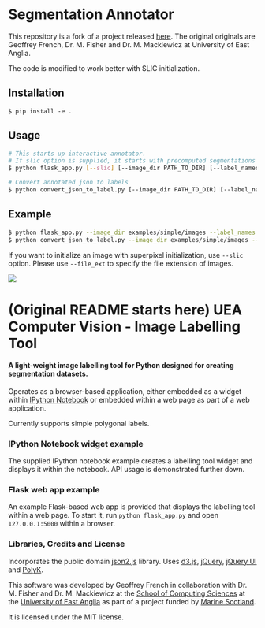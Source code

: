 # Segmentation Annotator
This repository is a fork of a project released [here](https://bitbucket.org/ueacomputervision/image-labelling-tool).
The original originals are Geoffrey French, Dr. M. Fisher and Dr. M. Mackiewicz at University of East Anglia.

The code is modified to work better with SLIC initialization.

## Installation

```
$ pip install -e .
```


## Usage

```bash
# This starts up interactive annotator.
# If slic option is supplied, it starts with precomputed segmentations based on SLIC.
$ python flask_app.py [--slic] [--image_dir PATH_TO_DIR] [--label_names label_names.yml]

# Convert annotated json to labels
$ python convert_json_to_label.py [--image_dir PATH_TO_DIR] [--label_names label_names.yml]
```


## Example

```bash
$ python flask_app.py --image_dir examples/simple/images --label_names examples/simple/label_names_example.yml --file_ext jpg
$ python convert_json_to_label.py --image_dir examples/simple/images --label_names examples/simple/label_names_example.yml
```

If you want to initialize an image with superpixel initialization, use `--slic` option.
Please use `--file_ext` to specify the file extension of images.

![](https://github.com/yuyu2172/segmentation-annotator/blob/master/screenshot.png)


# (Original README starts here) UEA Computer Vision - Image Labelling Tool

#### A light-weight image labelling tool for Python designed for creating segmentation datasets.

Operates as a browser-based application, either embedded as a widget within [IPython Notebook](http://ipython.org)
or embedded within a web page as part of a web application.

Currently supports simple polygonal labels.


### IPython Notebook widget example

The supplied IPython notebook example creates a labelling tool widget and displays it within the notebook.
API usage is demonstrated further down.

### Flask web app example

An example Flask-based web app is provided that displays the labelling tool within a web page. To start it,
run `python flask_app.py` and open `127.0.0.1:5000` within a browser.


### Libraries, Credits and License

Incorporates the public domain [json2.js](https://github.com/douglascrockford/JSON-js) library.
Uses [d3.js](http://d3js.org/), [jQuery](https://jquery.com/), [jQuery UI](https://jqueryui.com/)
and [PolyK](http://polyk.ivank.net/).

This software was developed by Geoffrey French in collaboration with Dr. M. Fisher and
Dr. M. Mackiewicz at the [School of Computing Sciences](http://www.uea.ac.uk/computing)
at the [University of East Anglia](http://www.uea.ac.uk) as part of a project funded by
[Marine Scotland](http://www.gov.scot/Topics/marine).

It is licensed under the MIT license.
